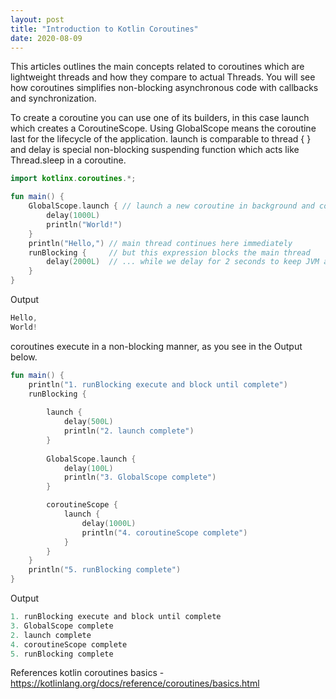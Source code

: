 ```yaml
---
layout: post
title: "Introduction to Kotlin Coroutines"
date: 2020-08-09
---
```


This articles outlines the main concepts related to coroutines which are lightweight threads and how they compare to actual Threads.
You will see how coroutines simplifies non-blocking asynchronous code with callbacks and synchronization.

To create a coroutine you can use one of its builders, in this case launch which creates a CoroutineScope.
Using GlobalScope means the coroutine last for the lifecycle of the application. launch is comparable to thread { } and delay is special non-blocking suspending function which acts like Thread.sleep in a coroutine.

```kotlin
import kotlinx.coroutines.*;

fun main() { 
    GlobalScope.launch { // launch a new coroutine in background and continue
        delay(1000L)
        println("World!")
    }
    println("Hello,") // main thread continues here immediately
    runBlocking {     // but this expression blocks the main thread
        delay(2000L)  // ... while we delay for 2 seconds to keep JVM alive
    } 
}
```
Output
```kotlin
Hello,
World!
```
coroutines execute in a non-blocking manner, as you see in the Output below.

```kotlin
fun main() {
    println("1. runBlocking execute and block until complete")
    runBlocking {
        
        launch {
            delay(500L)
            println("2. launch complete")
        }
        
        GlobalScope.launch {
            delay(100L)
            println("3. GlobalScope complete")
        }

        coroutineScope {
            launch {
                delay(1000L)
                println("4. coroutineScope complete")
            }
        }
    }
    println("5. runBlocking complete")
}
```
Output
```kotlin
1. runBlocking execute and block until complete
3. GlobalScope complete
2. launch complete
4. coroutineScope complete
5. runBlocking complete
```

References
 kotlin coroutines basics - https://kotlinlang.org/docs/reference/coroutines/basics.html